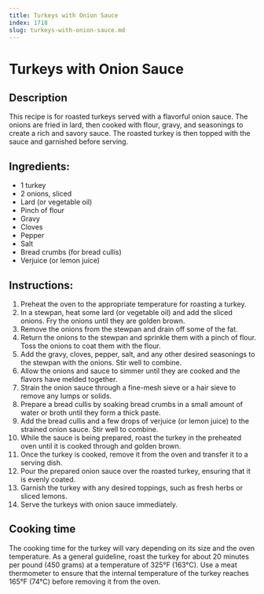 ```yaml
---
title: Turkeys with Onion Sauce
index: 1718
slug: turkeys-with-onion-sauce.md
---
```


# Turkeys with Onion Sauce

## Description
This recipe is for roasted turkeys served with a flavorful onion sauce. The onions are fried in lard, then cooked with flour, gravy, and seasonings to create a rich and savory sauce. The roasted turkey is then topped with the sauce and garnished before serving.

## Ingredients:
- 1 turkey
- 2 onions, sliced
- Lard (or vegetable oil)
- Pinch of flour
- Gravy
- Cloves
- Pepper
- Salt
- Bread crumbs (for bread cullis)
- Verjuice (or lemon juice)

## Instructions:
1. Preheat the oven to the appropriate temperature for roasting a turkey.
2. In a stewpan, heat some lard (or vegetable oil) and add the sliced onions. Fry the onions until they are golden brown.
3. Remove the onions from the stewpan and drain off some of the fat.
4. Return the onions to the stewpan and sprinkle them with a pinch of flour. Toss the onions to coat them with the flour.
5. Add the gravy, cloves, pepper, salt, and any other desired seasonings to the stewpan with the onions. Stir well to combine.
6. Allow the onions and sauce to simmer until they are cooked and the flavors have melded together.
7. Strain the onion sauce through a fine-mesh sieve or a hair sieve to remove any lumps or solids.
8. Prepare a bread cullis by soaking bread crumbs in a small amount of water or broth until they form a thick paste.
9. Add the bread cullis and a few drops of verjuice (or lemon juice) to the strained onion sauce. Stir well to combine.
10. While the sauce is being prepared, roast the turkey in the preheated oven until it is cooked through and golden brown.
11. Once the turkey is cooked, remove it from the oven and transfer it to a serving dish.
12. Pour the prepared onion sauce over the roasted turkey, ensuring that it is evenly coated.
13. Garnish the turkey with any desired toppings, such as fresh herbs or sliced lemons.
14. Serve the turkeys with onion sauce immediately.

## Cooking time
The cooking time for the turkey will vary depending on its size and the oven temperature. As a general guideline, roast the turkey for about 20 minutes per pound (450 grams) at a temperature of 325°F (163°C). Use a meat thermometer to ensure that the internal temperature of the turkey reaches 165°F (74°C) before removing it from the oven.